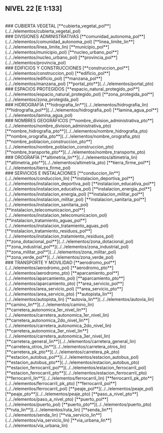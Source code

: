 ## NIVEL 22 [E 1:133]

<br />
### CUBIERTA VEGETAL
[**cubierta_vegetal_pol**](../../elementos/cubierta_vegetal_pol)  
<br />
### DIVISIONES ADMINISTRATIVAS
[**comunidad_autonoma_pol**](../../elementos/comunidad_autonoma_pol)  
[**linea_limite_lin**](../../elementos/linea_limite_lin)  
[**municipio_pol**](../../elementos/municipio_pol)  
[**nucleo_urbano_pol**](../../elementos/nucleo_urbano_pol)  
[**provincia_pol**](../../elementos/provincia_pol)  
<br />
### EDIFICIOS Y CONSTRUCCIONES
[**construccion_pol**](../../elementos/construccion_pol)  
[**edificio_pol**](../../elementos/edificio_pol)  
[**manzana_pol**](../../elementos/manzana_pol)  
[**portal_pto**](../../elementos/portal_pto)  
<br />
### ESPACIOS PROTEGIDOS
[**espacio_natural_protegido_pol**](../../elementos/espacio_natural_protegido_pol)  
[**zona_protegida_pol**](../../elementos/zona_protegida_pol)  
<br />
### HIDROGRAFÍA
[**hidrografia_lin**](../../elementos/hidrografia_lin)  
[**hidrografia_pol**](../../elementos/hidrografia_pol)  
[**lamina_agua_pol**](../../elementos/lamina_agua_pol)  
<br />
### NOMBRES GEOGRÁFICOS
[**nombre_division_administrativa_pto**](../../elementos/nombre_division_administrativa_pto)  
[**nombre_hidrografia_pto**](../../elementos/nombre_hidrografia_pto)  
[**nombre_orografia_pto**](../../elementos/nombre_orografia_pto)  
[**nombre_poblacion_construccion_pto**](../../elementos/nombre_poblacion_construccion_pto)  
[**nombre_transporte_pto**](../../elementos/nombre_transporte_pto)  
<br />
### OROGRAFÍA
[**altimetria_lin**](../../elementos/altimetria_lin)  
[**altimetria_pto**](../../elementos/altimetria_pto)  
[**tierra_firme_pol**](../../elementos/tierra_firme_pol)  
<br />
### SERVICIOS E INSTALACIONES
[**conduccion_lin**](../../elementos/conduccion_lin)  
[**instalacion_deportiva_pol**](../../elementos/instalacion_deportiva_pol)  
[**instalacion_educativa_pol**](../../elementos/instalacion_educativa_pol)  
[**instalacion_energia_pol**](../../elementos/instalacion_energia_pol)  
[**instalacion_militar_pol**](../../elementos/instalacion_militar_pol)  
[**instalacion_sanitaria_pol**](../../elementos/instalacion_sanitaria_pol)  
[**instalacion_telecomunicacion_pol**](../../elementos/instalacion_telecomunicacion_pol)  
[**instalacion_tratamiento_aguas_pol**](../../elementos/instalacion_tratamiento_aguas_pol)  
[**instalacion_tratamiento_residuos_pol**](../../elementos/instalacion_tratamiento_residuos_pol)  
[**zona_dotacional_pol**](../../elementos/zona_dotacional_pol)  
[**zona_industrial_pol**](../../elementos/zona_industrial_pol)  
[**zona_militar_pol**](../../elementos/zona_militar_pol)  
[**zona_verde_pol**](../../elementos/zona_verde_pol)  
<br />
### TRANSPORTE Y MOVILIDAD
[**aerodromo_pol**](../../elementos/aerodromo_pol)  
[**aerodromo_pto**](../../elementos/aerodromo_pto)  
[**aparcamiento_pol**](../../elementos/aparcamiento_pol)  
[**aparcamiento_pto**](../../elementos/aparcamiento_pto)  
[**area_servicio_pol**](../../elementos/area_servicio_pol)  
[**area_servicio_pto**](../../elementos/area_servicio_pto)  
[**autopista_lin**](../../elementos/autopista_lin)  
[**autovia_lin**](../../elementos/autovia_lin)  
[**camino_lin**](../../elementos/camino_lin)  
[**carretera_autonomica_1er_nivel_lin**](../../elementos/carretera_autonomica_1er_nivel_lin)  
[**carretera_autonomica_2do_nivel_lin**](../../elementos/carretera_autonomica_2do_nivel_lin)  
[**carretera_autonomica_3er_nivel_lin**](../../elementos/carretera_autonomica_3er_nivel_lin)  
[**carretera_general_lin**](../../elementos/carretera_general_lin)  
[**carretera_otros_lin**](../../elementos/carretera_otros_lin)  
[**carretera_pk_pto**](../../elementos/carretera_pk_pto)  
[**estacion_autobus_pol**](../../elementos/estacion_autobus_pol)  
[**estacion_autobus_pto**](../../elementos/estacion_autobus_pto)  
[**estacion_ferrocarril_pol**](../../elementos/estacion_ferrocarril_pol)  
[**estacion_ferrocarril_pto**](../../elementos/estacion_ferrocarril_pto)  
[**ferrocarril_lin**](../../elementos/ferrocarril_lin)  
[**ferrocarril_pk_pto**](../../elementos/ferrocarril_pk_pto)  
[**ferrocarril_pol**](../../elementos/ferrocarril_pol)  
[**peaje_pol**](../../elementos/peaje_pol)  
[**peaje_pto**](../../elementos/peaje_pto)  
[**paso_a_nivel_pto**](../../elementos/paso_a_nivel_pto)  
[**puerto_pol**](../../elementos/puerto_pol)  
[**puerto_pto**](../../elementos/puerto_pto)  
[**ruta_lin**](../../elementos/ruta_lin)  
[**senda_lin**](../../elementos/senda_lin)  
[**via_servicio_lin**](../../elementos/via_servicio_lin)  
[**via_urbana_lin**](../../elementos/via_urbana_lin)  

